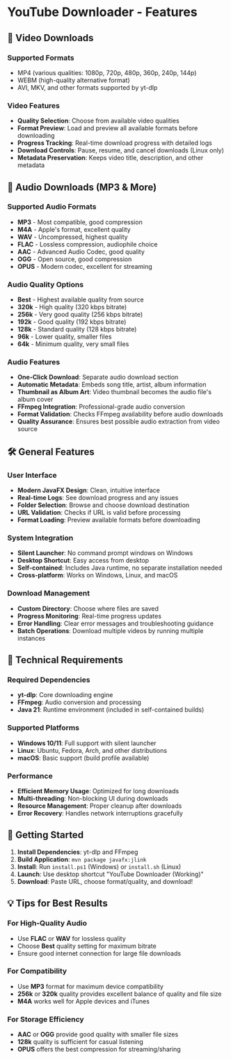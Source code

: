 # YouTube Downloader - Features

## 🎥 Video Downloads

### Supported Formats
- MP4 (various qualities: 1080p, 720p, 480p, 360p, 240p, 144p)
- WEBM (high-quality alternative format)
- AVI, MKV, and other formats supported by yt-dlp

### Video Features
- **Quality Selection**: Choose from available video qualities
- **Format Preview**: Load and preview all available formats before downloading
- **Progress Tracking**: Real-time download progress with detailed logs
- **Download Controls**: Pause, resume, and cancel downloads (Linux only)
- **Metadata Preservation**: Keeps video title, description, and other metadata

## 🎵 Audio Downloads (MP3 & More)

### Supported Audio Formats
- **MP3** - Most compatible, good compression
- **M4A** - Apple's format, excellent quality
- **WAV** - Uncompressed, highest quality
- **FLAC** - Lossless compression, audiophile choice
- **AAC** - Advanced Audio Codec, good quality
- **OGG** - Open source, good compression
- **OPUS** - Modern codec, excellent for streaming

### Audio Quality Options
- **Best** - Highest available quality from source
- **320k** - High quality (320 kbps bitrate)
- **256k** - Very good quality (256 kbps bitrate)
- **192k** - Good quality (192 kbps bitrate)
- **128k** - Standard quality (128 kbps bitrate)
- **96k** - Lower quality, smaller files
- **64k** - Minimum quality, very small files

### Audio Features
- **One-Click Download**: Separate audio download section
- **Automatic Metadata**: Embeds song title, artist, album information
- **Thumbnail as Album Art**: Video thumbnail becomes the audio file's album cover
- **FFmpeg Integration**: Professional-grade audio conversion
- **Format Validation**: Checks FFmpeg availability before audio downloads
- **Quality Assurance**: Ensures best possible audio extraction from video source

## 🛠️ General Features

### User Interface
- **Modern JavaFX Design**: Clean, intuitive interface
- **Real-time Logs**: See download progress and any issues
- **Folder Selection**: Browse and choose download destination
- **URL Validation**: Checks if URL is valid before processing
- **Format Loading**: Preview available formats before downloading

### System Integration
- **Silent Launcher**: No command prompt windows on Windows
- **Desktop Shortcut**: Easy access from desktop
- **Self-contained**: Includes Java runtime, no separate installation needed
- **Cross-platform**: Works on Windows, Linux, and macOS

### Download Management
- **Custom Directory**: Choose where files are saved
- **Progress Monitoring**: Real-time progress updates
- **Error Handling**: Clear error messages and troubleshooting guidance
- **Batch Operations**: Download multiple videos by running multiple instances

## 🔧 Technical Requirements

### Required Dependencies
- **yt-dlp**: Core downloading engine
- **FFmpeg**: Audio conversion and processing
- **Java 21**: Runtime environment (included in self-contained builds)

### Supported Platforms
- **Windows 10/11**: Full support with silent launcher
- **Linux**: Ubuntu, Fedora, Arch, and other distributions
- **macOS**: Basic support (build profile available)

### Performance
- **Efficient Memory Usage**: Optimized for long downloads
- **Multi-threading**: Non-blocking UI during downloads
- **Resource Management**: Proper cleanup after downloads
- **Error Recovery**: Handles network interruptions gracefully

## 🚀 Getting Started

1. **Install Dependencies**: yt-dlp and FFmpeg
2. **Build Application**: `mvn package javafx:jlink`
3. **Install**: Run `install.ps1` (Windows) or `install.sh` (Linux)
4. **Launch**: Use desktop shortcut "YouTube Downloader (Working)"
5. **Download**: Paste URL, choose format/quality, and download!

## 💡 Tips for Best Results

### For High-Quality Audio
- Use **FLAC** or **WAV** for lossless quality
- Choose **Best** quality setting for maximum bitrate
- Ensure good internet connection for large file downloads

### For Compatibility
- Use **MP3** format for maximum device compatibility
- **256k** or **320k** quality provides excellent balance of quality and file size
- **M4A** works well for Apple devices and iTunes

### For Storage Efficiency
- **AAC** or **OGG** provide good quality with smaller file sizes
- **128k** quality is sufficient for casual listening
- **OPUS** offers the best compression for streaming/sharing
